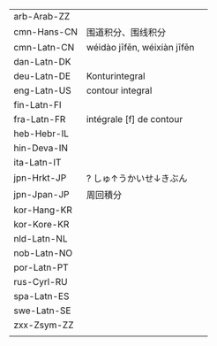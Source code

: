 | | | |
|-|-|-|
| arb-Arab-ZZ |  |  |
| cmn-Hans-CN | 围道积分、围线积分 |  |
| cmn-Latn-CN | wéidào jīfēn, wéixiàn jīfēn |  |
| dan-Latn-DK |  |  |
| deu-Latn-DE | Konturintegral |  |
| eng-Latn-US | contour integral |  |
| fin-Latn-FI |  |  |
| fra-Latn-FR | intégrale [f] de contour |  |
| heb-Hebr-IL |  |  |
| hin-Deva-IN |  |  |
| ita-Latn-IT |  |  |
| jpn-Hrkt-JP | ? しゅ↑うかいせ↓きぶん |  |
| jpn-Jpan-JP | 周回積分 |  |
| kor-Hang-KR |  |  |
| kor-Kore-KR |  |  |
| nld-Latn-NL |  |  |
| nob-Latn-NO |  |  |
| por-Latn-PT |  |  |
| rus-Cyrl-RU |  |  |
| spa-Latn-ES |  |  |
| swe-Latn-SE |  |  |
| zxx-Zsym-ZZ |  |  |
|  |  |  |
